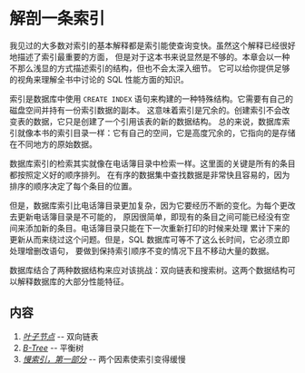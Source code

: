 # 解剖一条索引

我见过的大多数对索引的基本解释都是索引能使查询变快。虽然这个解释已经很好地描述了索引最重要的方面，
但是对于这本书来说显然是不够的。本章会以一种不那么浅显的方式描述索引的结构，但也不会太深入细节。
它可以给你提供足够的视角来理解全书中讨论的 SQL 性能方面的知识。

索引是数据库中使用 `CREATE INDEX` 语句来构建的一种特殊结构。它需要有自己的磁盘空间并持有一份索引数据的副本。
这意味着索引是冗余的。创建索引不会改变表的数据，它只是创建了一个引用该表的新的数据结构。
总的来说，数据库索引就像本书的索引目录一样：它有自己的空间，它是高度冗余的，它指向的是存储在不同地方的原始数据。

数据库索引的检索其实就像在电话簿目录中检索一样。这里面的关键是所有的条目都按照定义好的顺序排列。
在有序的数据集中查找数据是非常快且容易的，因为排序的顺序决定了每个条目的位置。

但是，数据库索引比电话簿目录更加复杂，因为它要经历不断的变化。为每个更改去更新电话簿目录是不可能的，
原因很简单，即现有的条目之间可能已经没有空间来添加新的条目。电话簿目录只能在下一次重新打印的时候来处理
累计下来的更新从而来绕过这个问题。但是，SQL 数据库可等不了这么长时间，它必须立即处理增删改语句，
要做到保持索引顺序不变的情况下且不移动大量的数据。

数据库结合了两种数据结构来应对该挑战：双向链表和搜索树。这两个数据结构可以解释数据库的大部分性能特征。

## 内容

1. *[叶子节点](./the-leaf-nodes.md)* -- 双向链表
2. *[B-Tree](./the-tree.md)* -- 平衡树
3. *[慢索引，第一部分](./slow-indexes.md)* -- 两个因素使索引变得缓慢
